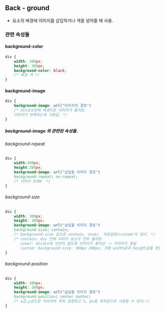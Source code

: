 ## Back - ground

- 요소의 배경에 이미지를 삽입하거나 색을 넣어줄 때 사용.

### 관련 속성들

#### background-color

```css
div {
    width: 300px;
    height: 300px;
    background-color: black;
    /* 배경 색 */
}
```
#### background-image

```css
div {
    background-image: url("이미지의 경로")
    /* div요소안에 배경으로 이미지가 들어감. 
    이미지가 반복되는게 기본값. */
}
```

##### background-image 와 관련된 속성들.

###### background-repeat

```css
div {
    width:300px;
    height:300px;
    background-image: url("삽입할 이미지 경로")
    background-repeat: no-repeat;
    /* 이미지 반복X  */
}
```

###### background-size

```css
div {
    width: 300px;
    height: 300px;
    background-image: url("삽입할 이미지 경로")
    background-size: contain;
    /* background-size 값으로 contain, cover, 직접설정(custom)이 있다. */
    /* contain: div 안에 이미지 요소가 전부 들어감
       cover: div요소에 빈칸이 없도록 이미지가 들어감 -> 이미지가 잘림
       custom: background-size: 300px 200px; 처럼 width값과 height값을 정할 수 있음 */
}
```

###### background-position

```css
div {
    width: 300px;
    height: 300px;
    background-image: url("삽입할 이미지 경로")
    background-position: center center;
    /* x값,y값으로 이미지의 위치 설정하고 %, px을 위치값으로 사용할 수 있다.*/
}
```


